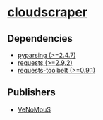 # [cloudscraper](https://pypi.org/project/cloudscraper)

## Dependencies
- [pyparsing (>=2.4.7)](packages/p/pyparsing.md)
- [requests (>=2.9.2)](packages/r/requests.md)
- [requests-toolbelt (>=0.9.1)](packages/r/requests-toolbelt.md)



## Publishers
- [VeNoMouS](https://pypi.org/user/VeNoMouS)

